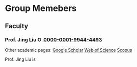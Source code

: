# **Group Memebers**

## **Faculty**

### **Prof. Jing Liu**    <a href="https://orcid.org/0000-0001-9944-4493"><img alt="ORCID logo" src="https://info.orcid.org/wp-content/uploads/2019/11/orcid_16x16.png" width="16" height="16" /> 0000-0001-9944-4493</a>

Other academic pages: [Google Scholar](https://scholar.google.com/citations?hl=en&user=HHyXi-8AAAAJ) [Web of Science](https://webofscience.clarivate.cn/wos/author/record/H-2632-2012) [Scopus](https://www.scopus.com/authid/detail.uri?authorId=55888785500)

Prof. Jing Liu is 

